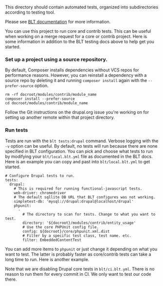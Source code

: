 This directory should contain automated tests, organized into subdirectories according to testing tool.

Please see [BLT documentation](http://blt.readthedocs.io/en/latest/readme/testing) for more information.

You can use this project to run core and contrib tests. This can be useful when
working on a merge request for a core or contrib project. Here is some
information in addition to the BLT testing docs above to help get you started.

### Set up a project using a source repository.
By default, Composer installs dependencies without VCS repos for performance
reasons. However, you can reinstall a dependency with a source repo by deleting
it and running `composer install` again with the `--prefer-source` option.
```
rm -rf docroot/modules/contrib/module_name
composer install --prefer-source
cd docroot/modules/contrib/module_name
```
Follow the Git instructions on the drupal.org issue you're working on for
setting up another remote within that project directory.

### Run tests
Tests are run with the `blt tests:drupal` command. Verbose logging with the `-v`
option can be useful. By default, no tests will run because there are none
specified in BLT configuration. You can pick and choose what tests to run by
modifying your `blt/local.blt.yml` file as documented in the BLT docs. Here is
an example you can copy and past into `blt/local.blt.yml` to get started.
```
# Configure Drupal tests to run.
tests:
  drupal:
    # This is required for running functional-javascript tests.
    web-driver: chromedriver
    # The default sqllite DB URL that BLT configures was not working.
    simpletest-db: 'mysql://drupal:drupal@localhost/drupal'
    phpunit:
      -
        # The directory to scan for tests. Change to what you want to test.
        directory: '${docroot}/modules/contrib/entity_usage'
        # Use the core PHPUnit config file.
        config: ${docroot}/core/phpunit.xml.dist
        # Filter by a specific test class, test name. etc.
        filter: EmbeddedContentTest
```

You can add more items to `phpunit` or just change it depending on what you
want to test. The latter is probably faster as core/contrib tests can take a
long time to run. Here is another example.

Note that we are disabling Drupal core tests in `blt/ci.blt.yml`. There is no
reason to run them for every commit in CI. We only want to test our code there.
